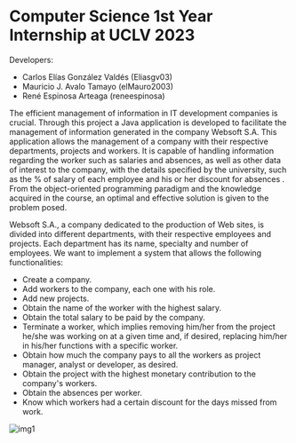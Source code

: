 # Computer Science 1st Year Internship at UCLV 2023 

 Developers:
- Carlos Elías González Valdés (Eliasgv03)
- Mauricio J. Avalo Tamayo (elMauro2003)
- René Espinosa Arteaga (reneespinosa)



The efficient management of information in IT development companies is crucial. Through this project a Java application is developed to facilitate the management of information generated in the company Websoft S.A. This application allows the management of a company with their respective departments, projects and workers. It is capable of handling information regarding the worker such as salaries and absences, as well as other data of interest to the company, with the details specified by the university, such as the % of salary of each employee and his or her discount for absences .  From the object-oriented programming paradigm and the knowledge acquired in the course, an optimal and effective solution is given to the problem posed.

Websoft S.A., a company dedicated to the production of Web sites, is divided into different departments, with their respective employees and projects. Each department has its name, specialty and number of employees.  We want to implement a system that allows the following functionalities:
- Create a company.
- Add workers to the company, each one with his role.
- Add new projects.
- Obtain the name of the worker with the highest salary.
- Obtain the total salary to be paid by the company.
- Terminate a worker, which implies removing him/her from the project he/she was working on at a given time and, if desired, replacing him/her in his/her functions with a specific worker.
- Obtain how much the company pays to all the workers as project manager, analyst or developer, as desired.
- Obtain the project with the highest monetary contribution to the company's workers.
- Obtain the absences per worker.
- Know which workers had a certain discount for the days missed from work.


![img1](https://github.com/reneespinosa/Intership-1stCS-UCLV/assets/130246934/54cb8424-4d0a-41cd-ac53-c9eb580a3e90)

    
